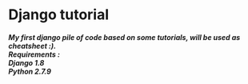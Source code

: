 
<h1>Django tutorial</h1>
<h5>My first django pile of code based on some tutorials, will be used as cheatsheet :).<br>
Requirements : <br>
Django 1.8 <br>
Python 2.7.9 <br> </h5>
